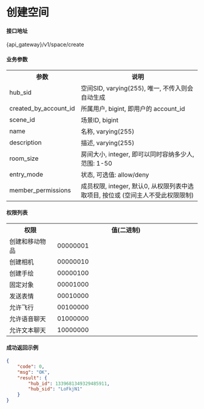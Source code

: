 # 创建空间

#### 接口地址

{api_gateway}/v1/space/create

#### 业务参数
<table width="100%">
    <tr>
      <th width="25%">参数</th>
      <th>说明</th>
    </tr>
    <tr>
      <td>hub_sid</td>
      <td>空间SID, varying(255), 唯一, 不传入则会自动生成</td>
    </tr>
    <tr>
      <td>created_by_account_id</td>
      <td>所属用户, bigint, 即用户的 account_id</td>
    </tr>
    <tr>
      <td>scene_id</td>
      <td>场景ID, bigint</td>
    </tr>
    <tr>
      <td>name</td>
      <td>名称, varying(255)</td>
    </tr>
    <tr>
      <td>description</td>
      <td>描述, varying(255)</td>
    </tr>
    <tr>
      <td>room_size</td>
      <td>房间大小, integer, 即可以同时容纳多少人, 范围: 1-50</td>
    </tr>
    <tr>
      <td>entry_mode</td>
      <td>状态, 可选值: allow/deny</td>
    </tr>
    <tr>
      <td>member_permissions</td>
      <td>成员权限, integer, 默认0, 从权限列表中选取项目, 按位或 (空间主人不受此权限限制)</td>
    </tr>
</table>

#### 权限列表

<table width="100%">
    <tr>
      <th width="25%">权限</th>
      <th>值(二进制)</th>
    </tr>
    <tr>
      <td>创建和移动物品</td>
      <td>00000001</td>
    </tr>
    <tr>
      <td>创建相机</td>
      <td>00000010</td>
    </tr>
    <tr>
      <td>创建手绘</td>
      <td>00000100</td>
    </tr>
    <tr>
      <td>固定对象</td>
      <td>00001000</td>
    </tr>
    <tr>
      <td>发送表情</td>
      <td>00010000</td>
    </tr>
    <tr>
      <td>允许飞行</td>
      <td>00100000</td>
    </tr>
    <tr>
      <td>允许语音聊天</td>
      <td>01000000</td>
    </tr>
    <tr>
      <td>允许文本聊天</td>
      <td>10000000</td>
    </tr>
</table>


#### 成功返回示例

```json
{
    "code": 0,
    "msg": "OK",
    "result": {
        "hub_id": 1339681349329485911,
        "hub_sid": "LoFkjN1"
    }
}
```
